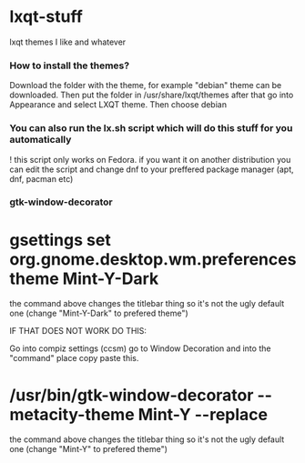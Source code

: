 # lxqt-stuff
lxqt themes I like and whatever

### How to install the themes?
Download the folder with the theme, for example "debian" theme can be downloaded. Then put the folder in /usr/share/lxqt/themes after that go into Appearance and select LXQT theme. Then choose debian

### You can also run the lx.sh script which will do this stuff for you automatically
! this script only works on Fedora. if you want it on another distribution you can edit the script and change dnf to your preffered package manager (apt, dnf, pacman etc)

### gtk-window-decorator
# gsettings set org.gnome.desktop.wm.preferences theme Mint-Y-Dark

the command above changes the titlebar thing so it's not the ugly default one (change "Mint-Y-Dark" to prefered theme")

IF THAT DOES NOT WORK DO THIS:

Go into compiz settings (ccsm) go to Window Decoration and into the "command" place copy paste this.

# /usr/bin/gtk-window-decorator --metacity-theme Mint-Y --replace

the command above changes the titlebar thing so it's not the ugly default one (change "Mint-Y" to prefered theme")
